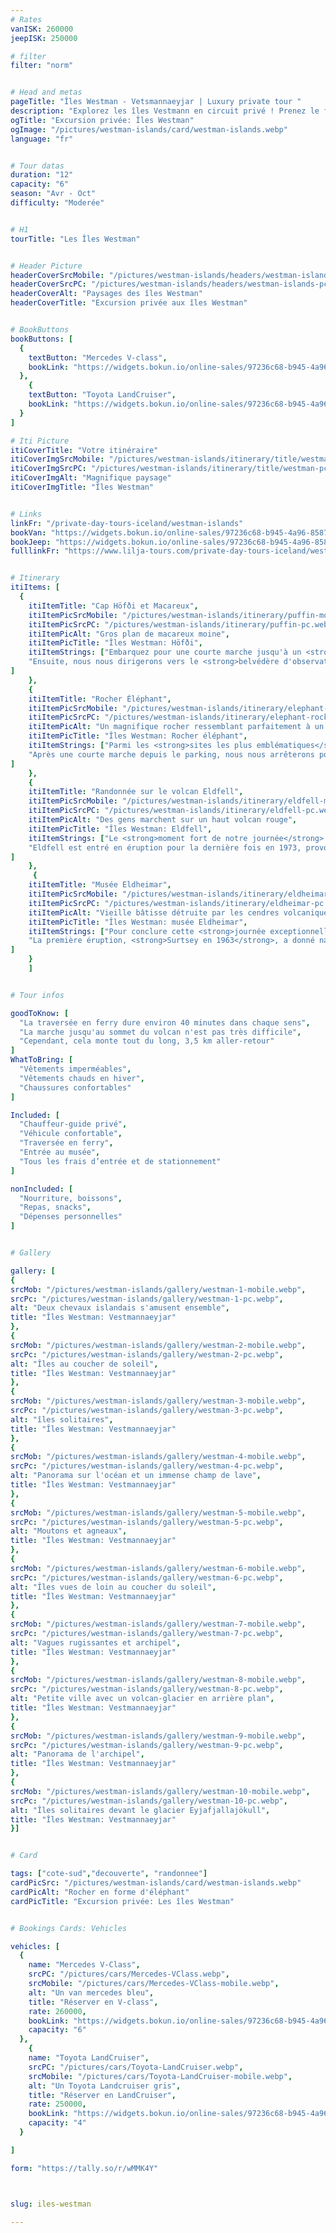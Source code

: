 ```yaml
---
# Rates
vanISK: 260000
jeepISK: 250000

# filter
filter: "norm"


# Head and metas
pageTitle: "Îles Westman - Vetsmannaeyjar | Luxury private tour "
description: "Explorez les îles Vestmann en circuit privé ! Prenez le ferry, observez les macareux, admirez Elephant Rock, randonnez sur Eldfell et visitez le musée Eldheimar."
ogTitle: "Excursion privée: Îles Westman"
ogImage: "/pictures/westman-islands/card/westman-islands.webp"
language: "fr"


# Tour datas
duration: "12"
capacity: "6"
season: "Avr - Oct"
difficulty: "Moderée"


# H1
tourTitle: "Les Îles Westman"


# Header Picture
headerCoverSrcMobile: "/pictures/westman-islands/headers/westman-islands-mobile.webp"
headerCoverSrcPC: "/pictures/westman-islands/headers/westman-islands-pc.webp"
headerCoverAlt: "Paysages des îles Westman"
headerCoverTitle: "Excursion privée aux îles Westman"


# BookButtons
bookButtons: [
  {
    textButton: "Mercedes V-class",
    bookLink: "https://widgets.bokun.io/online-sales/97236c68-b945-4a96-8587-660bdc4c45fd/experience-calendar/741342"
  },
    {
    textButton: "Toyota LandCruiser",
    bookLink: "https://widgets.bokun.io/online-sales/97236c68-b945-4a96-8587-660bdc4c45fd/experience-calendar/971165"
  }
]

# Iti Picture
itiCoverTitle: "Votre itinéraire"
itiCoverImgSrcMobile: "/pictures/westman-islands/itinerary/title/westman-mobile.webp"
itiCoverImgSrcPC: "/pictures/westman-islands/itinerary/title/westman-pc.webp"
itiCoverImgAlt: "Magnifique paysage"
itiCoverImgTitle: "Îles Westman"


# Links
linkFr: "/private-day-tours-iceland/westman-islands"
bookVan: "https://widgets.bokun.io/online-sales/97236c68-b945-4a96-8587-660bdc4c45fd/experience-calendar/741342"
bookJeep: "https://widgets.bokun.io/online-sales/97236c68-b945-4a96-8587-660bdc4c45fd/experience-calendar/971165"
fulllinkFr: "https://www.lilja-tours.com/private-day-tours-iceland/westman-islands"


# Itinerary
itiItems: [
  { 
    itiItemTitle: "Cap Höfði et Macareux",
    itiItemPicSrcMobile: "/pictures/westman-islands/itinerary/puffin-mobile.webp",
    itiItemPicSrcPC: "/pictures/westman-islands/itinerary/puffin-pc.webp",
    itiItemPicAlt: "Gros plan de macareux moine",
    itiItemPicTitle: "Îles Westman: Höfði",
    itiItemStrings: ["Embarquez pour une courte marche jusqu'à un <strong>point de vue panoramique à 360 degrés</strong>, où vous pourrez admirer la splendeur des îles Vestmann dans toute leur beauté. En contemplant le paysage, vous pourriez même croiser quelques moutons curieux errant librement, ajoutant une touche de charme à l'île.",
    "Ensuite, nous nous dirigerons vers le <strong>belvédère d'observation des oiseaux</strong>, un véritable paradis pour les ornithologues. Cet endroit offre une occasion rare d'observer des centaines d'oiseaux marins, dont plusieurs espèces qui prospèrent dans cet écosystème unique. En été, vous aurez l'opportunité inoubliable d'admirer la <strong>plus grande colonie de macareux au monde</strong>, alors que ces oiseaux emblématiques reviennent nicher sur les falaises, offrant un spectacle naturel fascinant."
]
    },
    {
    itiItemTitle: "Rocher Éléphant",
    itiItemPicSrcMobile: "/pictures/westman-islands/itinerary/elephant-rock-mobile.webp",
    itiItemPicSrcPC: "/pictures/westman-islands/itinerary/elephant-rock-pc.webp",
    itiItemPicAlt: "Un magnifique rocher ressemblant parfaitement à un éléphant qui boit dans la mer",
    itiItemPicTitle: "Îles Westman: Rocher éléphant",
    itiItemStrings: ["Parmi les <strong>sites les plus emblématiques</strong> des <strong>îles Vestmann</strong>, le majestueux <strong>Elephant Rock</strong> se dresse spectaculairement au-dessus de l'océan. Cette formation rocheuse impressionnante, sculptée par la nature en forme de gigantesque éléphant plongeant sa trompe dans la mer, est une véritable merveille naturelle qui fascine les visiteurs par sa ressemblance frappante et sa beauté brute.",
    "Après une courte marche depuis le parking, nous nous arrêterons pour admirer ce magnifique panorama côtier. En été, les falaises entourant Elephant Rock deviennent un refuge animé pour des dizaines de macareux et d'autres espèces d'oiseaux marins, offrant une occasion exceptionnelle d'observer la faune dans l'un des décors les plus pittoresques d'Islande."
]
    },
    {
    itiItemTitle: "Randonnée sur le volcan Eldfell",
    itiItemPicSrcMobile: "/pictures/westman-islands/itinerary/eldfell-mobile.webp",
    itiItemPicSrcPC: "/pictures/westman-islands/itinerary/eldfell-pc.webp",
    itiItemPicAlt: "Des gens marchent sur un haut volcan rouge",
    itiItemPicTitle: "Îles Westman: Eldfell",
    itiItemStrings: ["Le <strong>moment fort de notre journée</strong> sera une randonnée courte mais enrichissante jusqu'au <strong>volcan actif Eldfell</strong>. Cet <strong>itinéraire aller-retour de 3,2 km</strong> est relativement facile et permet une immersion unique sur un terrain volcanique. Une fois au sommet, vous serez récompensé par des <strong>vues panoramiques époustouflantes</strong> sur l’ensemble des <strong>îles Vestmann</strong>, un spectacle inoubliable.",
    "Eldfell est entré en éruption pour la dernière fois en 1973, provoquant l’évacuation nocturne de toute la ville de Heimaey. Même des décennies plus tard, les traces de cet événement spectaculaire restent visibles à travers l’île, offrant un aperçu fascinant de la puissance volcanique de l’Islande. Cette randonnée ne se résume pas à des paysages grandioses, c’est un véritable voyage à travers l’un des sites naturels et historiques les plus remarquables du pays."
]
    },
     {
    itiItemTitle: "Musée Eldheimar",
    itiItemPicSrcMobile: "/pictures/westman-islands/itinerary/eldheimar-mobile.webp",
    itiItemPicSrcPC: "/pictures/westman-islands/itinerary/eldheimar-pc.webp",
    itiItemPicAlt: "Vieille bâtisse détruite par les cendres volcaniques",
    itiItemPicTitle: "Îles Westman: musée Eldheimar",
    itiItemStrings: ["Pour conclure cette <strong>journée exceptionnelle</strong>, nous visiterons le <strong>musée Eldheimar</strong>, un site dédié à l’<strong>histoire volcanique des îles Vestmann</strong>. Tout au long de la journée, votre guide vous aura raconté les deux grandes <strong>éruptions qui ont façonné l’archipel</strong> au 20ᵉ siècle, vous offrant un aperçu saisissant de la <strong>puissance impressionnante des volcans islandais</strong>.",
    "La première éruption, <strong>Surtsey en 1963</strong>, a donné naissance à une île entièrement nouvelle, tandis que la seconde, <strong>Eldfell en 1973</strong>, a entraîné l’<strong>évacuation immédiate de Heimaey</strong>. Le musée a été construit autour d’une maison excavée de la coulée de lave, conservant un <strong>témoignage poignant</strong> de cette époque où <strong>la nature et l’histoire se rencontrent d’une manière inoubliable</strong>."
]
    }
    ]


# Tour infos

goodToKnow: [
  "La traversée en ferry dure environ 40 minutes dans chaque sens",
  "La marche jusqu'au sommet du volcan n'est pas très difficile",
  "Cependant, cela monte tout du long, 3,5 km aller-retour"
]
WhatToBring: [
  "Vêtements imperméables",
  "Vêtements chauds en hiver",
  "Chaussures confortables"
]

Included: [
  "Chauffeur-guide privé",
  "Véhicule confortable",
  "Traversée en ferry",
  "Entrée au musée",
  "Tous les frais d’entrée et de stationnement"
]

nonIncluded: [
  "Nourriture, boissons",
  "Repas, snacks",
  "Dépenses personnelles"
]


# Gallery

gallery: [
{
srcMob: "/pictures/westman-islands/gallery/westman-1-mobile.webp",
srcPc: "/pictures/westman-islands/gallery/westman-1-pc.webp",
alt: "Deux chevaux islandais s'amusent ensemble",
title: "Îles Westman: Vestmannaeyjar"
},    
{
srcMob: "/pictures/westman-islands/gallery/westman-2-mobile.webp",
srcPc: "/pictures/westman-islands/gallery/westman-2-pc.webp",
alt: "Îles au coucher de soleil",
title: "Îles Westman: Vestmannaeyjar"
},    
{
srcMob: "/pictures/westman-islands/gallery/westman-3-mobile.webp",
srcPc: "/pictures/westman-islands/gallery/westman-3-pc.webp",
alt: "îles solitaires",
title: "Îles Westman: Vestmannaeyjar"
},  
{
srcMob: "/pictures/westman-islands/gallery/westman-4-mobile.webp",
srcPc: "/pictures/westman-islands/gallery/westman-4-pc.webp",
alt: "Panorama sur l'océan et un immense champ de lave",
title: "Îles Westman: Vestmannaeyjar"
},  
{
srcMob: "/pictures/westman-islands/gallery/westman-5-mobile.webp",
srcPc: "/pictures/westman-islands/gallery/westman-5-pc.webp",
alt: "Moutons et agneaux",
title: "Îles Westman: Vestmannaeyjar"
},   
{
srcMob: "/pictures/westman-islands/gallery/westman-6-mobile.webp",
srcPc: "/pictures/westman-islands/gallery/westman-6-pc.webp",
alt: "Îles vues de loin au coucher du soleil",
title: "Îles Westman: Vestmannaeyjar"
},    
{
srcMob: "/pictures/westman-islands/gallery/westman-7-mobile.webp",
srcPc: "/pictures/westman-islands/gallery/westman-7-pc.webp",
alt: "Vagues rugissantes et archipel",
title: "Îles Westman: Vestmannaeyjar"
},  
{
srcMob: "/pictures/westman-islands/gallery/westman-8-mobile.webp",
srcPc: "/pictures/westman-islands/gallery/westman-8-pc.webp",
alt: "Petite ville avec un volcan-glacier en arrière plan",
title: "Îles Westman: Vestmannaeyjar"
},  
{
srcMob: "/pictures/westman-islands/gallery/westman-9-mobile.webp",
srcPc: "/pictures/westman-islands/gallery/westman-9-pc.webp",
alt: "Panorama de l'archipel",
title: "Îles Westman: Vestmannaeyjar"
},  
{
srcMob: "/pictures/westman-islands/gallery/westman-10-mobile.webp",
srcPc: "/pictures/westman-islands/gallery/westman-10-pc.webp",
alt: "Îles solitaires devant le glacier Eyjafjallajökull",
title: "Îles Westman: Vestmannaeyjar"
}]


# Card

tags: ["cote-sud","decouverte", "randonnee"]
cardPicSrc: "/pictures/westman-islands/card/westman-islands.webp"
cardPicAlt: "Rocher en forme d'éléphant"
cardPicTitle: "Excursion privée: Les îles Westman"


# Bookings Cards: Vehicles

vehicles: [
  {
    name: "Mercedes V-Class",
    srcPC: "/pictures/cars/Mercedes-VClass.webp",
    srcMobile: "/pictures/cars/Mercedes-VClass-mobile.webp",
    alt: "Un van mercedes bleu",
    title: "Réserver en V-class",
    rate: 260000,
    bookLink: "https://widgets.bokun.io/online-sales/97236c68-b945-4a96-8587-660bdc4c45fd/experience-calendar/741342",
    capacity: "6"
  },
    {
    name: "Toyota LandCruiser",
    srcPC: "/pictures/cars/Toyota-LandCruiser.webp",
    srcMobile: "/pictures/cars/Toyota-LandCruiser-mobile.webp",
    alt: "Un Toyota Landcruiser gris",
    title: "Réserver en LandCruiser",
    rate: 250000,
    bookLink: "https://widgets.bokun.io/online-sales/97236c68-b945-4a96-8587-660bdc4c45fd/experience-calendar/971165",
    capacity: "4"
  }

]

form: "https://tally.so/r/wMMK4Y"



slug: iles-westman

---
```

